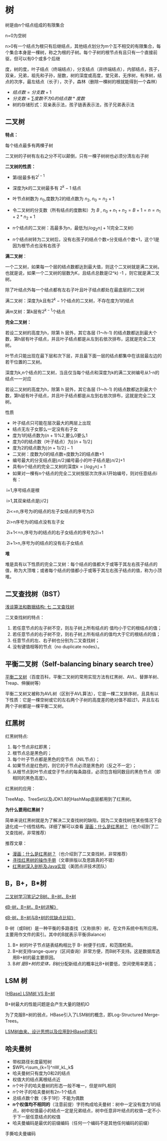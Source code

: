 # 树

树是由n个结点组成的有限集合

n=0为空树

n>0有一个结点为根只有后继结点，其他结点划分为m个互不相交的有限集合，每个集合本身是一棵树，称之为根的子树。每个子树的根节点有且只有一个直接前驱，但可以有0个或多个后继



度，树的度，叶子结点（终端结点），分支结点（非终端结点），内部结点，孩子，双亲，兄弟，祖先和子孙，层数，树的深度或高度，堂兄弟，无序树，有序树，结点的次序，最左结点（长子），次子，森林（删除一棵树的根就能得到一个森林）



* $结点数=分支数+1$
* $分支数=\sum 度数不为0的结点数 * 度数$
* 树的存储形式：双亲表示法，孩子链表表示法，孩子兄弟表示法



## 二叉树

**特点：**

每个结点最多有两棵子树

二叉树的子树有左右之分不可以颠倒，只有一棵子树树也必须分清左右子树



**二叉树的性质：**

* 第i层最多有$2^{i-1}$

* 深度为k的二叉树最多有 $2^k-1$ 结点

* 叶节点树数为 $n_0$,度数为2的结点数为 $n_2$, $n_0=n_2+1$

* 令二叉树的分支数（所有结点的度数和）为 $B$ , $n_0+n_1+n_2=B+1=n=n_1+2*n_2+1$

* n个结点的二叉树：高最多为$n$，最低为$\lfloor log_2n \rfloor+1$(完全二叉树)

* n个结点树转为二叉树后，没有右孩子的结点个数=分支结点个数+1，这个1是因为根节点也没有右孩子

	

**满二叉树**：

一个二叉树，如果每一个层的结点数都达到最大值，则这个二叉树就是满二叉树。也就是说，如果一个二叉树的层数为K，且结点总数是(2^k) -1 ，则它就是满二叉树。

除了叶结点外每一个结点都有左右子叶且叶子结点都处在最底层的二叉树



满二叉树：深度为k且有$2^k-1$个结点的二叉树，不存在度为1的结点

满m叉树：第k层有$2^{k-1}$个结点





**完全二叉树：**

若设二叉树的高度为h，除第 h 层外，其它各层 (1～h-1) 的结点数都达到最大个数，第h层有叶子结点，并且叶子结点都是从左到右依次排布，这就是完全二叉树。

叶节点只能出现在最下层和次下层，并且最下面一层的结点都集中在该层最左边的若干位置的二叉树。

深度为k,n个结点的二叉树，当且仅当每个结点和深度为k的满二叉树编号从1-n的结点一一对应

若设二叉树的高度为h，除第 h 层外，其它各层 (1～h-1) 的结点数都达到最大个数，第h层有叶子结点，并且叶子结点都是从左到右依次排布，这就是完全二叉树。

性质

* 叶子结点只可能在层次最大的两层上出现
* 结点无左子女那么一定没有右子女
* 度为1的结点数为$(n+1)\%2$,要么0要么1
* 度为0的结点数（叶子结点）为$\lfloor(n+1)/2\rfloor$
* 度为2的结点数为$\lfloor(n+1)/2\rfloor-1$
* 二叉树：度数为0的结点数=度数为2的结点数+1
* 编号最大的分支结点是$\lfloor n/2\rfloor$编号最小的叶子结点是$\lfloor n/2\rfloor$+1
* 具有n个结点的完全二叉树的深度$k=\lfloor log_2n\rfloor+1$
* 如果对一棵有n个结点的完全二叉树按层次次序从1开始编号，则对任意结点i有：

​		i=1,序号结点是根

​		i>1,其双亲结点是$\lfloor i/2 \rfloor$

​		2i<=n,序号为i的结点的左子女结点的序号为2i

​		2i>n序号为i的结点没有左子女

​		2i+1<=n,序号为i的结点的右子女结点的序号为2i+1

​		2i+1>n,序号为i的结点的没有右子女结点



**堆**

堆是具有以下性质的完全二叉树：每个结点的值都大于或等于其左右孩子结点的值，称为大顶堆；或者每个结点的值都小于或等于其左右孩子结点的值，称为小顶堆。



## 二叉查找树（BST）

[浅谈算法和数据结构: 七 二叉查找树](http://www.cnblogs.com/yangecnu/p/Introduce-Binary-Search-Tree.html)

二叉查找树的特点：

1. 若任意节点的左子树不空，则左子树上所有结点的 值均小于它的根结点的值；
2. 若任意节点的右子树不空，则右子树上所有结点的值均大于它的根结点的值；
3. 任意节点的左、右子树也分别为二叉查找树；
4. 没有键值相等的节点（no duplicate nodes）。



## 平衡二叉树（Self-balancing binary search tree）

[平衡二叉树](https://baike.baidu.com/item/平衡二叉树)（百度百科，平衡二叉树的常用实现方法有红黑树、AVL、替罪羊树、Treap、伸展树等）



平衡二叉树又被称为AVL树（区别于AVL算法），它是一棵二叉排序树，且具有以下性质：它是一棵空树或它的左右两个子树的高度差的绝对值不超过1，并且左右两个子树都是一棵平衡二叉树。



## 红黑树

红黑树特点:

1. 每个节点非红即黑；
2. 根节点总是黑色的；
3. 每个叶子节点都是黑色的空节点（NIL节点）；
4. 如果节点是红色的，则它的子节点必须是黑色的（反之不一定）；
5. 从根节点到叶节点或空子节点的每条路径，必须包含相同数目的黑色节点（即相同的黑色高度）。

红黑树的应用：

TreeMap、TreeSet以及JDK1.8的HashMap底层都用到了红黑树。

**为什么要用红黑树？**

简单来说红黑树就是为了解决二叉查找树的缺陷，因为二叉查找树在某些情况下会退化成一个线性结构。详细了解可以查看 [漫画：什么是红黑树？](https://juejin.im/post/5a27c6946fb9a04509096248)（也介绍到了二叉查找树，非常推荐）

推荐文章：

- [漫画：什么是红黑树？](https://juejin.im/post/5a27c6946fb9a04509096248)（也介绍到了二叉查找树，非常推荐）
- [寻找红黑树的操作手册](http://dandanlove.com/2018/03/18/red-black-tree/)（文章排版以及思路真的不错）
- [红黑树深入剖析及Java实现](https://zhuanlan.zhihu.com/p/24367771)（美团点评技术团队）



## B，B+，B*树

[二叉树学习笔记之B树、B+树、B*树](https://yq.aliyun.com/articles/38345)

[《B-树，B+树，B*树详解》](https://blog.csdn.net/aqzwss/article/details/53074186)

[《B-树，B+树与B*树的优缺点比较》](https://blog.csdn.net/bigtree_3721/article/details/73632405)

B-树（或B树）是一种平衡的多路查找（又称排序）树，在文件系统中有所应用。主要用作文件的索引。其中的B就表示平衡(Balance)

1. B+ 树的叶子节点链表结构相比于 B- 树便于扫库，和范围检索。
2. B+树支持range-query（区间查询）非常方便，而B树不支持。这是数据库选用B+树的最主要原因。
3. B*树 是B+树的变体，B*树分配新结点的概率比B+树要低，空间使用率更高；



## LSM 树

[[HBase\] LSM树 VS B+树](https://blog.csdn.net/dbanote/article/details/8897599)

B+树最大的性能问题是会产生大量的随机IO

为了克服B+树的弱点，HBase引入了LSM树的概念，即Log-Structured Merge-Trees。

[LSM树由来、设计思想以及应用到HBase的索引](http://www.cnblogs.com/yanghuahui/p/3483754.html)



## 哈夫曼树

* 带权路径长度最短树
* $WPL=\sum_{k=1}^nW_kL_k$
* 哈夫曼树只有度为0和2的结点
* 权值大的结点离根结点近
* n个叶子的哈夫曼树的形态一般不唯一，但是WPL相同
* n个叶子的哈夫曼树有2n-1个结点
* 总结点数个数（多于1时）不能为偶数
* **n个权值均不相同的**（注意前提）字符构成哈夫曼树：树中一定没有度为1的结点，树中权值最小的结点一定是兄弟结点，树中任意非叶结点的权值一定不小于下一层任意结点的权值
* 哈夫曼编码是最优的前缀编码（任何一个编码不是其他任何编码的前缀）





手撕哈夫曼编码

```

```

